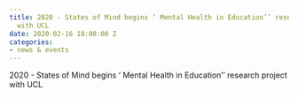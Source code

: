 ```yaml
---
title: 2020 - States of Mind begins ‘ Mental Health in Education’’ research project
  with UCL
date: 2020-02-16 18:00:00 Z
categories:
- news & events
---
```


2020 - States of Mind begins ‘ Mental Health in Education’’ research project with UCL

